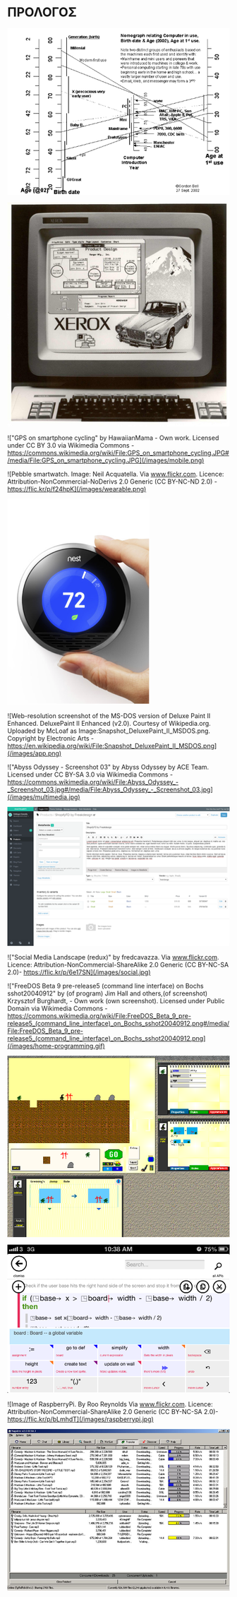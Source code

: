# ΠΡΟΛΟΓΟΣ

![Illustration of computer development and human history. Courtesy of pibook.gr Licence: Attribution-NonCommercial-ShareAlike 2.0](/images/bell-nomograph.png)

![Xerox Star 8010 Interface, high quality polaroid (1981). Via www.digibarn.com. Image name: "xerox-star-8010-08.jpg" Licensed under a Creative Commons Attribution-Noncommercial 3.0 License.](/images/desktop.jpg)

!["GPS on smartphone cycling" by HawaiianMama - Own work. Licensed under CC BY 3.0 via Wikimedia Commons - https://commons.wikimedia.org/wiki/File:GPS_on_smartphone_cycling.JPG#/media/File:GPS_on_smartphone_cycling.JPG](/images/mobile.png)

![Pebble smartwatch. Image: Neil Acquatella. Via www.flickr.com. Licence: Attribution-NonCommercial-NoDerivs 2.0 Generic (CC BY-NC-ND 2.0) - https://flic.kr/p/f24hpK](/images/wearable.png)

![Hand adjusting a blue Nest Learning Thermostat. Via www.flickr.com. Licence: Attribution-NonCommercial-NoDerivs 2.0 Generic (CC BY-NC-ND 2.0)](/images/ubiq.png)

![Web-resolution screenshot of the MS-DOS version of Deluxe Paint II Enhanced. DeluxePaint II Enhanced (v2.0). Courtesy of Wikipedia.org. Uploaded by McLoaf as Image:Snapshot_DeluxePaint_II_MSDOS.png. Copyright by Electronic Arts - https://en.wikipedia.org/wiki/File:Snapshot_DeluxePaint_II_MSDOS.png](/images/app.png)

!["Abyss Odyssey - Screenshot 03" by Abyss Odyssey by ACE Team. Licensed under CC BY-SA 3.0 via Wikimedia Commons -  https://commons.wikimedia.org/wiki/File:Abyss_Odyssey_-_Screenshot_03.jpg#/media/File:Abyss_Odyssey_-_Screenshot_03.jpg](/images/multimedia.jpg)

![Kantar Video Dashboard screenshot. Via www.flickr.com. Licence: Attribution 2.0 Generic (CC BY 2.0)](/images/hypermedia.png)

!["Social Media Landscape (redux)" by fredcavazza. Via www.flickr.com. Licence: Attribution-NonCommercial-ShareAlike 2.0 Generic (CC BY-NC-SA 2.0)- https://flic.kr/p/6e17SN](/images/social.jpg)

!["FreeDOS Beta 9 pre-release5 (command line interface) on Bochs sshot20040912" by (of program) Jim Hall and others,(of screenshot) Krzysztof Burghardt, - Own work (own screenshot). Licensed under Public Domain via Wikimedia Commons - https://commons.wikimedia.org/wiki/File:FreeDOS_Beta_9_pre-release5_(command_line_interface)_on_Bochs_sshot20040912.png#/media/File:FreeDOS_Beta_9_pre-release5_(command_line_interface)_on_Bochs_sshot20040912.png](/images/home-programming.gif)

![The KidSim screen. From "KidSim: End User Programming of Simulations" by Cypher, Allen and Smith, David C. Abstracting with credit is permitted. Link: http://acypher.com/Publications/CHI95/KidSimCHFigure i.html ](/images/kidsim.gif)

![Screenshot from Youtube video "TouchDevelop - Lesson 1 - How to change a background on an application" by MrRaychambers. Published on Jul 17, 2013 Licence: Standard YouTube License. Link: https://www.youtube.com/watch?v=UUq4Zc-o_20 TouchDevelop (c) Microsoft Research.](/images/touchdevelop.png)

![Image of RaspberryPi. By Roo Reynolds Via www.flickr.com. Licence: Attribution-NonCommercial-ShareAlike 2.0 Generic (CC BY-NC-SA 2.0)-https://flic.kr/p/bLmhdT](/images/raspberrypi.jpg)

![Screenshot from Napster v2.0 Courtesy of mashable.com Link: http://i.imgur.com/NDQy5za.png Licence: Fair Use](/images/p2p.jpg)
